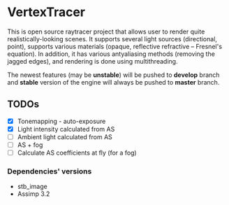 # VertexTracer
This is open source raytracer project that allows user to render quite realistically-looking scenes. It supports several light sources (directional, point), supports various materials (opaque, reflective refractive – Fresnel's equation). In addition, it has various antyaliasing methods (removing the jagged edges), and rendering is done using multithreading.

The newest features (may be **unstable**) will be pushed to **develop** branch and **stable** version of the engine will always be pushed to **master** branch. 

## TODOs
- [x] Tonemapping - auto-exposure
- [x] Light intensity calculated from AS
- [ ] Ambient light calculated from AS
- [ ] AS + fog
- [ ] Calculate AS coefficients at fly (for a fog)

### Dependencies' versions
- stb_image
- Assimp 3.2